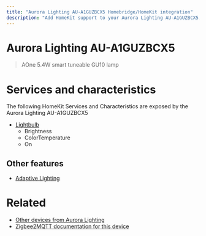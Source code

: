 ```yaml
---
title: "Aurora Lighting AU-A1GUZBCX5 Homebridge/HomeKit integration"
description: "Add HomeKit support to your Aurora Lighting AU-A1GUZBCX5, using Homebridge, Zigbee2MQTT and homebridge-z2m."
---
```

<!---
This file has been GENERATED using src/docgen/docgen.ts
DO NOT EDIT THIS FILE MANUALLY!
-->
# Aurora Lighting AU-A1GUZBCX5
> AOne 5.4W smart tuneable GU10 lamp


# Services and characteristics
The following HomeKit Services and Characteristics are exposed by
the Aurora Lighting AU-A1GUZBCX5

* [Lightbulb](../../light.md)
  * Brightness
  * ColorTemperature
  * On


## Other features
* [Adaptive Lighting](../../light.md)


# Related
* [Other devices from Aurora Lighting](../index.md#aurora_lighting)
* [Zigbee2MQTT documentation for this device](https://www.zigbee2mqtt.io/devices/AU-A1GUZBCX5.html)